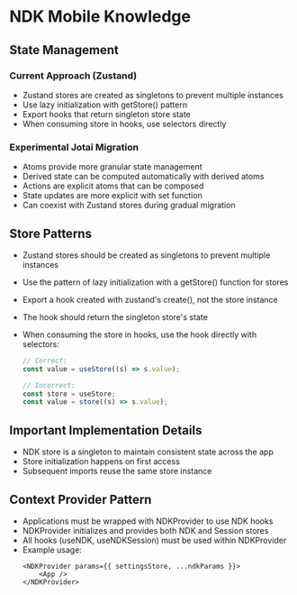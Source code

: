 # NDK Mobile Knowledge

## State Management

### Current Approach (Zustand)

- Zustand stores are created as singletons to prevent multiple instances
- Use lazy initialization with getStore() pattern
- Export hooks that return singleton store state
- When consuming store in hooks, use selectors directly

### Experimental Jotai Migration

- Atoms provide more granular state management
- Derived state can be computed automatically with derived atoms
- Actions are explicit atoms that can be composed
- State updates are more explicit with set function
- Can coexist with Zustand stores during gradual migration

## Store Patterns

- Zustand stores should be created as singletons to prevent multiple instances
- Use the pattern of lazy initialization with a getStore() function for stores
- Export a hook created with zustand's create(), not the store instance
- The hook should return the singleton store's state
- When consuming the store in hooks, use the hook directly with selectors:

    ```typescript
    // Correct:
    const value = useStore((s) => s.value);

    // Incorrect:
    const store = useStore;
    const value = store((s) => s.value);
    ```

## Important Implementation Details

- NDK store is a singleton to maintain consistent state across the app
- Store initialization happens on first access
- Subsequent imports reuse the same store instance

## Context Provider Pattern

- Applications must be wrapped with NDKProvider to use NDK hooks
- NDKProvider initializes and provides both NDK and Session stores
- All hooks (useNDK, useNDKSession) must be used within NDKProvider
- Example usage:
    ```tsx
    <NDKProvider params={{ settingsStore, ...ndkParams }}>
        <App />
    </NDKProvider>
    ```
